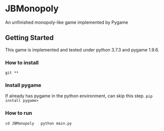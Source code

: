 # JBMonopoly
An unfinished monopoly-like game implemented by Pygame
## Getting Started
This game is implemented and tested under python 3.7.3 and pygame 1.9.6.
### How to install
`git **`

### Install pygame
If already has pygame in the python environment, can skip this step.
`pip install pygame>`

### How to run
`cd JBMonopoly  
python main.py`


